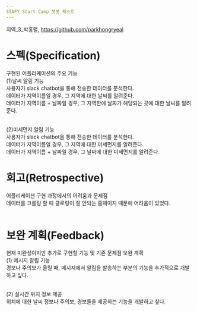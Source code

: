 ```yaml
---
SSAFY Start Camp 챗봇 퀘스트
---
```

지역_3_박홍렬, https://github.com/parkhongryeal

# 스펙(Specification)

구현된 어플리케이션의 주요 기능<br>
(1)날씨 알림 기능<br>
사용자가 slack chatbot을 통해 전송한 데이터를 분석한다.<br>
데이터가 지역이름일 경우, 그 지역에 대한 날씨를 알려준다.<br>
데이터가 지역이름 + 날짜일 경우, 그 지역한에 날짜가 해당되는 곳에 대한 날씨를 알려준다.<br><br>

(2)미세먼지 알림 기능<br>
사용자가 slack chatbot을 통해 전송한 데이터를 분석한다.<br>
데이터가 지역이름일 경우, 그 지역에 대한 미세먼지를 알려준다.<br>
데이터가 지역이름 + 날짜일 경우, 그 날짜에 대한 미세먼지를 알려준다.<br>

# 회고(Retrospective)

어플리케이션 구현 과정에서의 어려움과 문제점<br>
데이터를 크롤링 할 때 클로링이 잘 안되는 홈페이지 때문에 어려움이 있었다.<br><br>

# 보완 계획(Feedback)

현재 미완성이지만 추가로 구현할 기능 및 기존 문제점 보완 계획<br>
(1) 메시지 알림 기능<br>
경보나 주의보가 울릴 때, 메시지에서 알림을 발송하는 부분의 기능을 추가적으로 개발하고 싶다.<br><br>

(2) 실시간 위치 정보 제공<br>
위치에 대한 날씨 정보나 주의보, 경보들을 제공하는 기능을 개발하고 싶다.<br>
